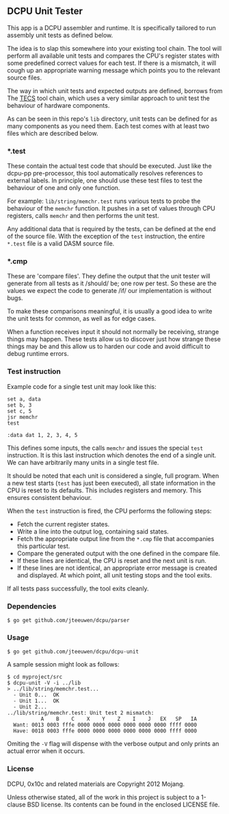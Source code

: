 ## DCPU Unit Tester

This app is a DCPU assembler and runtime.  It is specifically tailored
to run assembly unit tests as defined below.

The idea is to slap this somewhere into your existing tool chain.
The tool will perform all available unit tests and compares the
CPU's register states with some predefined correct values for each
test. If there is a mismatch, it will cough up an appropriate
warning message which points you to the relevant source files.

The way in which unit tests and expected outputs are defined,
borrows from The [TECS][1] tool chain, which uses a very similar
approach to unit test the behaviour of hardware components.

[1]: http://www1.idc.ac.il/tecs/

As can be seen in this repo's `lib` directory, unit tests can
be defined for as many components as you need them. Each test comes
with at least two files which are described below.

### *.test

These contain the actual test code that should be executed. Just like
the dcpu-pp pre-processor, this tool automatically resolves references to
external labels. In principle, one should use these test files to test
the behaviour of one and only one function.

For example: `lib/string/memchr.test` runs various tests to
probe the behaviour of the `memchr` function. It pushes in a set of
values through CPU registers, calls `memchr` and then performs the unit test.

Any additional data that is required by the tests, can be defined
at the end of the source file. With the exception of the `test` instruction,
the entire `*.test` file is a valid DASM source file.

### *.cmp

These are 'compare files'. They define the output that the unit tester
will generate from all tests as it /should/ be; one row per test.
So these are the values we expect the code to generate /if/ our implementation
is without bugs.

To make these comparisons meaningful, it is usually a good idea to write
the unit tests for common, as well as for edge cases.

When a function receives input it should not normally be receiving,
strange things may happen. These tests allow us to discover just how
strange these things may be and this allow us to harden our code and
avoid difficult to debug runtime errors.


### Test instruction

Example code for a single test unit may look like this:

	set a, data
	set b, 3
	set c, 5
	jsr memchr
	test
    
    :data dat 1, 2, 3, 4, 5

This defines some inputs, the calls `memchr` and issues the special `test`
instruction. It is this last instruction which denotes the end of a single
unit. We can have arbitrarily many units in a single test file.

It should be noted that each unit is considered a single, full program.
When a new test starts (`test` has just been executed), all state information
in the CPU is reset to its defaults. This includes registers and memory.
This ensures consistent behaviour.

When the `test` instruction is fired, the CPU performs the following steps:

* Fetch the current register states.
* Write a line into the output log, containing said states.
* Fetch the appropriate output line from the `*.cmp` file that accompanies
  this particular test.
* Compare the generated output with the one defined in the compare file.
* If these lines are identical, the CPU is reset and the next unit is run.
* If these lines are not identical, an appropriate error message is created
  and displayed. At which point, all unit testing stops and the tool exits.

If all tests pass successfully, the tool exits cleanly.

### Dependencies

    $ go get github.com/jteeuwen/dcpu/parser

### Usage

    $ go get github.com/jteeuwen/dcpu/dcpu-unit

A sample session might look as follows:

    $ cd myproject/src
	$ dcpu-unit -V -i ../lib
	> ../lib/string/memchr.test...
	  - Unit 0...  OK
	  - Unit 1...  OK
	  - Unit 2...
	../lib/string/memchr.test: Unit test 2 mismatch:
		       A    B    C    X    Y    Z    I    J   EX   SP   IA
	  Want: 0013 0003 fffe 0000 0000 0000 0000 0000 0000 ffff 0000
	  Have: 0018 0003 fffe 0000 0000 0000 0000 0000 0000 ffff 0000

Omiting the `-V` flag will dispense with the verbose output and only
prints an actual error when it occurs.

### License

DCPU, 0x10c and related materials are Copyright 2012 Mojang.

Unless otherwise stated, all of the work in this project is subject to a
1-clause BSD license. Its contents can be found in the enclosed LICENSE file.
